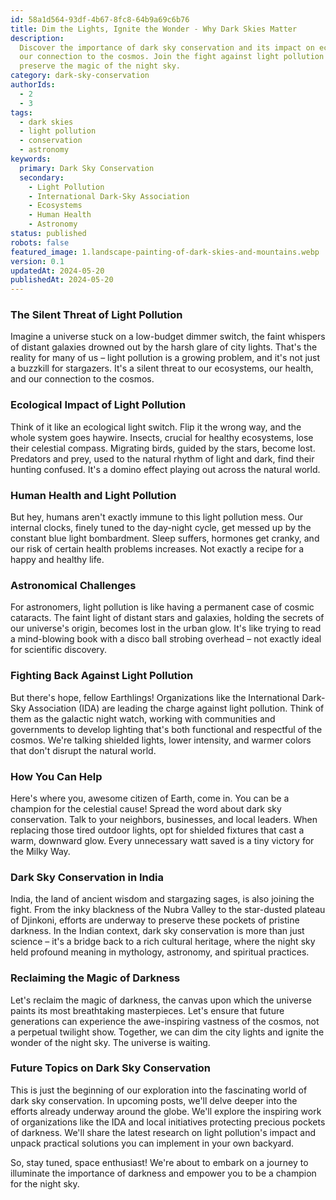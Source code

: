 ```yaml
---
id: 58a1d564-93df-4b67-8fc8-64b9a69c6b76
title: Dim the Lights, Ignite the Wonder - Why Dark Skies Matter
description:
  Discover the importance of dark sky conservation and its impact on ecosystems, human health, and
  our connection to the cosmos. Join the fight against light pollution and learn how you can help
  preserve the magic of the night sky.
category: dark-sky-conservation
authorIds:
  - 2
  - 3
tags:
  - dark skies
  - light pollution
  - conservation
  - astronomy
keywords:
  primary: Dark Sky Conservation
  secondary:
    - Light Pollution
    - International Dark-Sky Association
    - Ecosystems
    - Human Health
    - Astronomy
status: published
robots: false
featured_image: 1.landscape-painting-of-dark-skies-and-mountains.webp
version: 0.1
updatedAt: 2024-05-20
publishedAt: 2024-05-20
---
```


### The Silent Threat of Light Pollution

Imagine a universe stuck on a low-budget dimmer switch, the faint whispers of distant galaxies
drowned out by the harsh glare of city lights. That's the reality for many of us – light pollution
is a growing problem, and it's not just a buzzkill for stargazers. It's a silent threat to our
ecosystems, our health, and our connection to the cosmos.

### Ecological Impact of Light Pollution

Think of it like an ecological light switch. Flip it the wrong way, and the whole system goes
haywire. Insects, crucial for healthy ecosystems, lose their celestial compass. Migrating birds,
guided by the stars, become lost. Predators and prey, used to the natural rhythm of light and dark,
find their hunting confused. It's a domino effect playing out across the natural world.

### Human Health and Light Pollution

But hey, humans aren't exactly immune to this light pollution mess. Our internal clocks, finely
tuned to the day-night cycle, get messed up by the constant blue light bombardment. Sleep suffers,
hormones get cranky, and our risk of certain health problems increases. Not exactly a recipe for a
happy and healthy life.

### Astronomical Challenges

For astronomers, light pollution is like having a permanent case of cosmic cataracts. The faint
light of distant stars and galaxies, holding the secrets of our universe's origin, becomes lost in
the urban glow. It's like trying to read a mind-blowing book with a disco ball strobing overhead –
not exactly ideal for scientific discovery.

### Fighting Back Against Light Pollution

But there's hope, fellow Earthlings! Organizations like the International Dark-Sky Association (IDA)
are leading the charge against light pollution. Think of them as the galactic night watch, working
with communities and governments to develop lighting that's both functional and respectful of the
cosmos. We're talking shielded lights, lower intensity, and warmer colors that don't disrupt the
natural world.

### How You Can Help

Here's where you, awesome citizen of Earth, come in. You can be a champion for the celestial cause!
Spread the word about dark sky conservation. Talk to your neighbors, businesses, and local leaders.
When replacing those tired outdoor lights, opt for shielded fixtures that cast a warm, downward
glow. Every unnecessary watt saved is a tiny victory for the Milky Way.

### Dark Sky Conservation in India

India, the land of ancient wisdom and stargazing sages, is also joining the fight. From the inky
blackness of the Nubra Valley to the star-dusted plateau of Djinkoni, efforts are underway to
preserve these pockets of pristine darkness. In the Indian context, dark sky conservation is more
than just science – it's a bridge back to a rich cultural heritage, where the night sky held
profound meaning in mythology, astronomy, and spiritual practices.

### Reclaiming the Magic of Darkness

Let's reclaim the magic of darkness, the canvas upon which the universe paints its most breathtaking
masterpieces. Let's ensure that future generations can experience the awe-inspiring vastness of the
cosmos, not a perpetual twilight show. Together, we can dim the city lights and ignite the wonder of
the night sky. The universe is waiting.

### Future Topics on Dark Sky Conservation

This is just the beginning of our exploration into the fascinating world of dark sky conservation.
In upcoming posts, we'll delve deeper into the efforts already underway around the globe. We'll
explore the inspiring work of organizations like the IDA and local initiatives protecting precious
pockets of darkness. We'll share the latest research on light pollution's impact and unpack
practical solutions you can implement in your own backyard.

So, stay tuned, space enthusiast! We're about to embark on a journey to illuminate the importance of
darkness and empower you to be a champion for the night sky.
